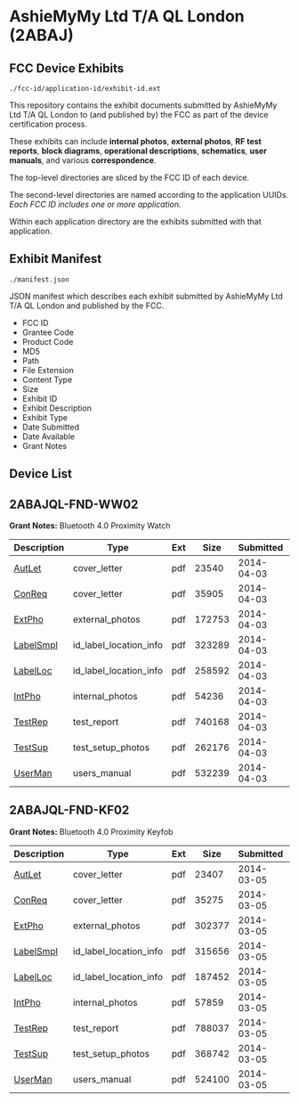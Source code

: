 # AshieMyMy Ltd T/A QL London (2ABAJ)
## FCC Device Exhibits

```
./fcc-id/application-id/exhibit-id.ext
```

This repository contains the exhibit documents submitted by AshieMyMy Ltd T/A QL London to (and published by) the FCC as part of the device certification process.

These exhibits can include **internal photos**, **external photos**, **RF test reports**, **block diagrams**, **operational descriptions**, **schematics**, **user manuals**, and various **correspondence**.

The top-level directories are sliced by the FCC ID of each device.

The second-level directories are named according to the application UUIDs. *Each FCC ID includes one or more application.*

Within each application directory are the exhibits submitted with that application. 

## Exhibit Manifest

```
./manifest.json
```

JSON manifest which describes each exhibit submitted by AshieMyMy Ltd T/A QL London and published by the FCC.

- FCC ID
- Grantee Code
- Product Code
- MD5
- Path
- File Extension
- Content Type
- Size
- Exhibit ID
- Exhibit Description
- Exhibit Type
- Date Submitted
- Date Available
- Grant Notes

## Device List
## 2ABAJQL-FND-WW02
**Grant Notes:** Bluetooth 4.0 Proximity Watch

| Description | Type | Ext | Size | Submitted | Available |
| ----------- | ---- | --- | ---- | --------- | --------- |
| [AutLet](2ABAJQL-FND-WW02/35c98ccc9896bcc05907201b0e264932/2232993.pdf) | cover_letter | pdf | 23540 | 2014-04-03 | 2014-04-03 |
| [ConReq](2ABAJQL-FND-WW02/35c98ccc9896bcc05907201b0e264932/2232994.pdf) | cover_letter | pdf | 35905 | 2014-04-03 | 2014-04-03 |
| [ExtPho](2ABAJQL-FND-WW02/35c98ccc9896bcc05907201b0e264932/2232997.pdf) | external_photos | pdf | 172753 | 2014-04-03 | 2014-04-03 |
| [LabelSmpl](2ABAJQL-FND-WW02/35c98ccc9896bcc05907201b0e264932/2232995.pdf) | id_label_location_info | pdf | 323289 | 2014-04-03 | 2014-04-03 |
| [LabelLoc](2ABAJQL-FND-WW02/35c98ccc9896bcc05907201b0e264932/2232996.pdf) | id_label_location_info | pdf | 258592 | 2014-04-03 | 2014-04-03 |
| [IntPho](2ABAJQL-FND-WW02/35c98ccc9896bcc05907201b0e264932/2232998.pdf) | internal_photos | pdf | 54236 | 2014-04-03 | 2014-04-03 |
| [TestRep](2ABAJQL-FND-WW02/35c98ccc9896bcc05907201b0e264932/2233003.pdf) | test_report | pdf | 740168 | 2014-04-03 | 2014-04-03 |
| [TestSup](2ABAJQL-FND-WW02/35c98ccc9896bcc05907201b0e264932/2232999.pdf) | test_setup_photos | pdf | 262176 | 2014-04-03 | 2014-04-03 |
| [UserMan](2ABAJQL-FND-WW02/35c98ccc9896bcc05907201b0e264932/2233004.pdf) | users_manual | pdf | 532239 | 2014-04-03 | 2014-04-03 |
## 2ABAJQL-FND-KF02
**Grant Notes:** Bluetooth 4.0 Proximity Keyfob

| Description | Type | Ext | Size | Submitted | Available |
| ----------- | ---- | --- | ---- | --------- | --------- |
| [AutLet](2ABAJQL-FND-KF02/2402af53030c03465afd234b1d9c9762/2206774.pdf) | cover_letter | pdf | 23407 | 2014-03-05 | 2014-03-05 |
| [ConReq](2ABAJQL-FND-KF02/2402af53030c03465afd234b1d9c9762/2206775.pdf) | cover_letter | pdf | 35275 | 2014-03-05 | 2014-03-05 |
| [ExtPho](2ABAJQL-FND-KF02/2402af53030c03465afd234b1d9c9762/2206778.pdf) | external_photos | pdf | 302377 | 2014-03-05 | 2014-03-05 |
| [LabelSmpl](2ABAJQL-FND-KF02/2402af53030c03465afd234b1d9c9762/2206776.pdf) | id_label_location_info | pdf | 315656 | 2014-03-05 | 2014-03-05 |
| [LabelLoc](2ABAJQL-FND-KF02/2402af53030c03465afd234b1d9c9762/2206777.pdf) | id_label_location_info | pdf | 187452 | 2014-03-05 | 2014-03-05 |
| [IntPho](2ABAJQL-FND-KF02/2402af53030c03465afd234b1d9c9762/2206779.pdf) | internal_photos | pdf | 57859 | 2014-03-05 | 2014-03-05 |
| [TestRep](2ABAJQL-FND-KF02/2402af53030c03465afd234b1d9c9762/2206784.pdf) | test_report | pdf | 788037 | 2014-03-05 | 2014-03-05 |
| [TestSup](2ABAJQL-FND-KF02/2402af53030c03465afd234b1d9c9762/2206780.pdf) | test_setup_photos | pdf | 368742 | 2014-03-05 | 2014-03-05 |
| [UserMan](2ABAJQL-FND-KF02/2402af53030c03465afd234b1d9c9762/2206785.pdf) | users_manual | pdf | 524100 | 2014-03-05 | 2014-03-05 |
